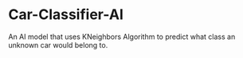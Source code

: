 # Car-Classifier-AI
An AI model that uses KNeighbors Algorithm to predict what class an unknown car would belong to.
